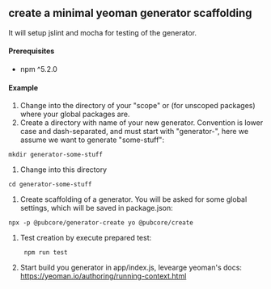## create a minimal yeoman generator scaffolding
It will setup jslint and mocha for testing of the generator.

#### Prerequisites
* npm ^5.2.0

#### Example
1. Change into the directory of your "scope" or  (for unscoped packages) where your global packages are.
1. Create a directory with name of your new generator.
Convention is lower case and dash-separated, and must start with "generator-", here we assume we want to generate "some-stuff":
```
mkdir generator-some-stuff
```
1. Change into this directory
```
cd generator-some-stuff
```
1. Create scaffolding of a generator. You will be asked for some global settings, which will be saved in package.json:
```
npx -p @pubcore/generator-create yo @pubcore/create
```
1. Test creation by execute prepared test:

		npm run test

1. Start build you generator in app/index.js, levearge yeoman's docs:
https://yeoman.io/authoring/running-context.html

